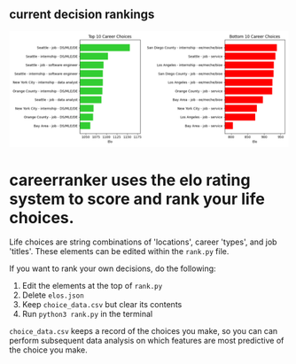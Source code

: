 ## current decision rankings
![summary_stats](summary_stats.png)

# careerranker uses the elo rating system to score and rank your life choices.

Life choices are string combinations of 'locations', career 'types', and job 'titles'. These elements can be edited within the ```rank.py``` file.

If you want to rank your own decisions, do the following:
1. Edit the elements at the top of ```rank.py```
2. Delete ```elos.json```
3. Keep ```choice_data.csv``` but clear its contents
4. Run ```python3 rank.py``` in the terminal

```choice_data.csv``` keeps a record of the choices you make, so you can can perform subsequent data analysis on which features are most predictive of the choice you make.
